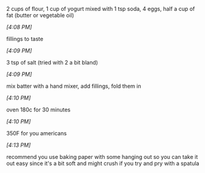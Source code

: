2 cups of flour, 1 cup of yogurt mixed with 1 tsp soda, 4 eggs, half a cup of fat (butter or vegetable oil)

*[*4:08 PM*]*

fillings to taste

*[*4:09 PM*]*

3 tsp of salt (tried with 2 a bit bland)

*[*4:09 PM*]*

mix batter with a hand mixer, add fillings, fold them in

*[*4:10 PM*]*

oven 180c for 30 minutes

*[*4:10 PM*]*

350F for you americans

*[*4:13 PM*]*

recommend you use baking paper with some hanging out so you can take it out easy since it's a bit soft and might crush if you try and pry with a spatula

